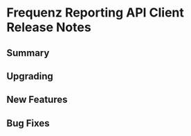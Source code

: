 # Frequenz Reporting API Client Release Notes

## Summary

<!-- Here goes a general summary of what this release is about -->

## Upgrading

## New Features

## Bug Fixes

<!-- Here goes notable bug fixes that are worth a special mention or explanation -->
